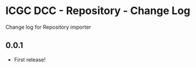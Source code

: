ICGC DCC - Repository - Change Log
===

Change log for Repository importer

0.0.1
--
 - First release!

